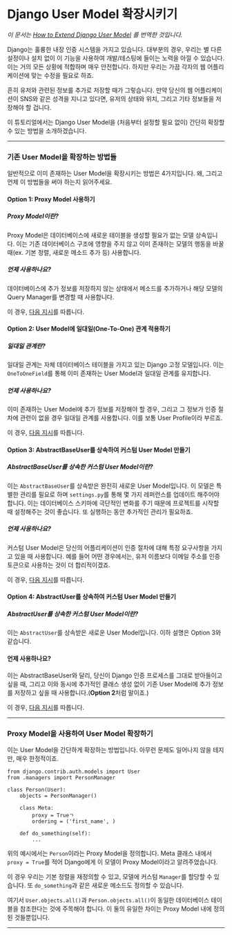 # Django User Model 확장시키기

_이 문서는 [How to Extend Django User Model](https://simpleisbetterthancomplex.com/tutorial/2016/07/22/how-to-extend-django-user-model.html)
를 번역한 것입니다._

Django는 훌륭한 내장 인증 시스템을 가지고 있습니다.
대부분의 경우, 우리는 별 다른 설정이나 설치 없이 이 기능을 사용하여 개발/테스팅에 들이는 노력을 아낄 수 있습니다.
이는 거의 모든 상황에 적합하며 매우 안전합니다. 
하지만 우리는 가끔 각자의 웹 어플리케이션에 맞는 수정을 필요로 하죠.

흔히 유저와 관련된 정보를 추가로 저장할 때가 그렇습니다. 
만약 당신의 웹 어플리케이션이 SNS와 같은 성격을 지니고 있다면, 유저의 상태와 위치, 그리고 기타 정보들을 저장해야 할 겁니다.

이 튜토리얼에서는 Django User Model을 (처음부터 설정할 필요 없이) 간단히 확장할 수 있는 방법을 소개하겠습니다.

---
### 기존 User Model을 확장하는 방법들

일반적으로 이미 존재하는 User Model을 확장시키는 방법은 4가지입니다. 왜, 그리고 언제 이 방법들을 써야 하는지 읽어주세요.


#### **Option 1:** Proxy Model 사용하기
##### Proxy Model이란?
Proxy Model은 데이터베이스에 새로운 테이블을 생성할 필요가 없는 모델 상속입니다. 
이는 기존 데이터베이스 구조에 영향을 주지 않고 이미 존재하는 모델의 행동을 바꿀 때(ex. 기본 정렬, 새로운 메소드 추가 등) 사용합니다.

##### 언제 사용하나요?
데이터베이스에 추가 정보를 저장하지 않는 상태에서 메소드를 추가하거나 해당 모델의 Query Manager를 변경할 때 사용합니다.

이 경우, [다음 지시](#option1)를 따릅니다.


#### **Option 2:** User Model에 일대일(One-To-One) 관계 적용하기
##### 일대일 관계란?
일대일 관계는 자체 데이터베이스 테이블을 가지고 있는 Django 고정 모델입니다. 
이는 `OneToOneField`를 통해 이미 존재하는 User Model과 일대일 관계를 유지합니다.

##### 언제 사용하나요?
이미 존재하는 User Model에 추가 정보를 저장해야 할 경우, 그리고 그 정보가 인증 절차에 관련이 없을 경우 일대일 관계를 사용합니다. 
이를 보통 User Profile이라 부르죠.

이 경우, [다음 지시]()를 따릅니다.


#### **Option 3:** AbstractBaseUser를 상속하여 커스텀 User Model 만들기
##### AbstractBaseUser를 상속한 커스텀 User Model이란?
이는 `AbstractBaseUser`를 상속받은 완전히 새로운 User Model입니다. 
이 모델은 특별한 관리를 필요로 하며 `settings.py`를 통해 몇 가지 레퍼런스를 업데이트 해주어야 합니다.
이는 데이터베이스 스키마에 극단적인 변화를 주기 때문에 프로젝트를 시작할 때 설정해주는 것이 좋습니다.
또 실행하는 동안 추가적인 관리가 필요하죠.

##### 언제 사용하나요?
커스텀 User Model은 당신의 어플리케이션이 인증 절차에 대해 특정 요구사항을 가지고 있을 때 사용합니다.
예를 들어 어떤 경우에서는, 유저 이름보다 이메일 주소를 인증 토큰으로 사용하는 것이 더 합리적이겠죠.

이 경우, [다음 지시]()를 따릅니다.


#### **Option 4:** AbstractUser를 상속하여 커스텀 User Model 만들기
##### AbstractUser를 상속한 커스텀 User Model이란?
이는 `AbstractUser`를 상속받은 새로운 User Model입니다. 이하 설명은 Option 3와 같습니다.

#### 언제 사용하나요?
이는 AbstractBaseUser와 달리, 당신이 Django 인증 프로세스를 그대로 받아들이고 싶을 때,
그리고 이와 동시에 추가적인 클래스 생성 없이 기존 User Model에 추가 정보를 저장하고 싶을 때 사용합니다.(**Option 2**처럼 말이죠.)

 이 경우, [다음 지시]()를 따릅니다.
 
 ---
 
 ### Proxy Model을 사용하여 User Model 확장하기<a name="option1"></a>
 이는 User Model을 간단하게 확장하는 방법입니다.
 아무런 문제도 일어나지 않을 테지만, 매우 한정적이죠.
 
    from django.contrib.auth.models import User
    from .managers import PersonManager
    
    class Person(User):
        objects = PersonManager()
    
        class Meta:
            proxy = Trueㄱ
            ordering = ('first_name', )
    
        def do_something(self):
            ...
            
위의 예시에서는 `Person`이라는 Proxy Model을 정의합니다.
Meta 클래스 내에서 `proxy = True`를 적어 Django에게 이 모델이 Proxy Model이라고 알려주었습니다.

이 경우 우리는 기본 정렬을 재정의할 수 있고, 모델에 커스텀 `Manager`를 할당할 수 있습니다. 
또 `do_something`과 같은 새로운 메소드도 정의할 수 있습니다.

여기서 `User.objects.all()`과 `Person.objects.all()`이 동일한 데이터베이스 테이블을 참조한다는 것에 주목해야 합니다. 
이 둘의 유일한 차이는 Proxy Model 내에 정의된 것들뿐입니다.

---
